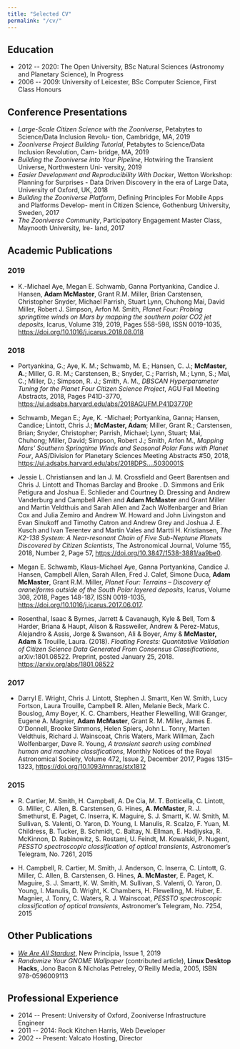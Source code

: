 ```yaml
---
title: "Selected CV"
permalink: "/cv/"
---
```


## Education

* 2012 -- 2020: The Open University, BSc Natural Sciences (Astronomy and Planetary Science), In Progress
* 2006 -- 2009: University of Leicester, BSc Computer Science, First Class Honours

## Conference Presentations

* _Large-Scale Citizen Science with the Zooniverse_, Petabytes to Science/Data Inclusion Revolu- tion, Cambridge, MA, 2019
* _Zooniverse Project Building Tutorial_, Petabytes to Science/Data Inclusion Revolution, Cam- bridge, MA, 2019
* _Building the Zooniverse into Your Pipeline_, Hotwiring the Transient Universe, Northwestern Uni- versity, 2019
* _Easier Development and Reproducibility With Docker_, Wetton Workshop: Planning for Surprises - Data Driven Discovery in the era of Large Data, University of Oxford, UK, 2018
* _Building the Zooniverse Platform_, Defining Principles For Mobile Apps and Platforms Develop- ment in Citizen Science, Gothenburg University, Sweden, 2017
* _The Zooniverse Community_, Participatory Engagement Master Class, Maynooth University, Ire- land, 2017

## Academic Publications

### 2019

* K.-Michael Aye, Megan E. Schwamb, Ganna Portyankina, Candice J. Hansen, __Adam McMaster__, Grant R.M. Miller, Brian Carstensen, Christopher Snyder, Michael Parrish, Stuart Lynn, Chuhong Mai, David Miller, Robert J. Simpson, Arfon M. Smith, _Planet Four: Probing springtime winds on Mars by mapping the southern polar CO2 jet deposits_, Icarus, Volume 319, 2019, Pages 558-598, ISSN 0019-1035, https://doi.org/10.1016/j.icarus.2018.08.018 

### 2018

* Portyankina, G.; Aye, K. M.; Schwamb, M. E.; Hansen, C. J.; __McMaster, A.__; Miller, G. R. M.; Carstensen, B.; Snyder, C.; Parrish, M.; Lynn, S.; Mai, C.; Miller, D.; Simpson, R. J.; Smith, A. M., _DBSCAN Hyperparameter Tuning for the Planet Four Citizen Science Project_, AGU Fall Meeting Abstracts, 2018, Pages P41D-3770, https://ui.adsabs.harvard.edu/abs/2018AGUFM.P41D3770P

* Schwamb, Megan E.; Aye, K. -Michael; Portyankina, Ganna; Hansen, Candice; Lintott, Chris J.; __McMaster, Adam__; Miller, Grant R.; Carstensen, Brian; Snyder, Christopher; Parrish, Michael; Lynn, Stuart; Mai, Chuhong; Miller, David; Simpson, Robert J.; Smith, Arfon M., _Mapping Mars' Southern Springtime Winds and Seasonal Polar Fans with Planet Four_, AAS/Division for Planetary Sciences Meeting Abstracts #50, 2018, https://ui.adsabs.harvard.edu/abs/2018DPS....5030001S

* Jessie L. Christiansen and Ian J. M. Crossfield and Geert Barentsen and Chris J. Lintott and Thomas Barclay and Brooke . D. Simmons and Erik Petigura and Joshua E. Schlieder and Courtney D. Dressing and Andrew Vanderburg and Campbell Allen and __Adam McMaster__ and Grant Miller and Martin Veldthuis and Sarah Allen and Zach Wolfenbarger and Brian Cox and Julia Zemiro and Andrew W. Howard and John Livingston and Evan Sinukoff and Timothy Catron and Andrew Grey and Joshua J. E. Kusch and Ivan Terentev and Martin Vales and Martti H. Kristiansen, _The K2-138 System: A Near-resonant Chain of Five Sub-Neptune Planets Discovered by Citizen Scientists_, The Astronomical Journal, Volume 155, 2018, Number 2, Page 57,  https://doi.org/10.3847/1538-3881/aa9be0.

* Megan E. Schwamb, Klaus-Michael Aye, Ganna Portyankina, Candice J. Hansen, Campbell Allen, Sarah Allen, Fred J. Calef, Simone Duca, __Adam McMaster__, Grant R.M. Miller, _Planet Four: Terrains – Discovery of araneiforms outside of the South Polar layered deposits_, Icarus, Volume 308, 2018, Pages 148-187, ISSN 0019-1035, https://doi.org/10.1016/j.icarus.2017.06.017.

* Rosenthal, Isaac & Byrnes, Jarrett & Cavanaugh, Kyle & Bell, Tom & Harder, Briana & Haupt, Alison & Rassweiler, Andrew & Perez-Matus, Alejandro & Assis, Jorge & Swanson, Ali & Boyer, Amy & __McMaster, Adam__ & Trouille, Laura. (2018). _Floating Forests: Quantitative Validation of Citizen Science Data Generated From Consensus Classifications_, arXiv:1801.08522. Preprint, posted January 25, 2018. https://arxiv.org/abs/1801.08522

### 2017

* Darryl E. Wright, Chris J. Lintott, Stephen J. Smartt, Ken W. Smith, Lucy Fortson, Laura Trouille, Campbell R. Allen, Melanie Beck, Mark C. Bouslog, Amy Boyer, K. C. Chambers, Heather Flewelling, Will Granger, Eugene A. Magnier, __Adam McMaster__, Grant R. M. Miller, James E. O'Donnell, Brooke Simmons, Helen Spiers, John L. Tonry, Marten Veldthuis, Richard J. Wainscoat, Chris Waters, Mark Willman, Zach Wolfenbarger, Dave R. Young, _A transient search using combined human and machine classifications_, Monthly Notices of the Royal Astronomical Society, Volume 472, Issue 2, December 2017, Pages 1315–1323, https://doi.org/10.1093/mnras/stx1812

### 2015

* R. Cartier, M. Smith, H. Campbell, A. De Cia, M. T. Botticella, C. Lintott, G. Miller, C. Allen, B. Carstensen, G. Hines, __A. McMaster__, R. J. Smethurst, E. Paget, C. Inserra, K. Maguire, S. J. Smartt, K. W. Smith, M. Sullivan, S. Valenti, O. Yaron, D. Young, I. Manulis, R. Scalzo, F. Yuan, M. Childress, B. Tucker, B. Schmidt, C. Baltay, N. Ellman, E. Hadjiyska, R. McKinnon, D. Rabinowitz, S. Rostami, U. Feindt, M. Kowalski, P. Nugent, _PESSTO spectroscopic classification of optical transients_, Astronomer’s Telegram, No. 7261, 2015

* H. Campbell, R. Cartier, M. Smith, J. Anderson, C. Inserra, C. Lintott, G. Miller, C. Allen, B. Carstensen, G. Hines, __A. McMaster__, E. Paget, K. Maguire, S. J. Smartt, K. W. Smith, M. Sullivan, S. Valenti, O. Yaron, D. Young, I. Manulis, D. Wright, K. Chambers, H. Flewelling, M. Huber, E. Magnier, J. Tonry, C. Waters, R. J. Wainscoat, _PESSTO spectroscopic classification of optical transients_, Astronomer’s Telegram, No. 7254, 2015

## Other Publications

* _[We Are All Stardust](http://www.newprincipia.com/#/detail?id=87&index=2&themeId=14&classifyName=ASTRONOMY&pic=https%3A%2F%2Fnew-principle.oss-cn-beijing.aliyuncs.com%2Fimage%2F701559638886838.jpg)_, New Principia, Issue 1, 2019
* _Randomize Your GNOME Wallpaper_ (contributed article), __Linux Desktop Hacks__, Jono Bacon & Nicholas Petreley, O’Reilly Media, 2005, ISBN 978-0596009113

## Professional Experience

* 2014 -- Present: University of Oxford, Zooniverse Infrastructure Engineer
* 2011 -- 2014: Rock Kitchen Harris, Web Developer
* 2002 -- Present: Valcato Hosting, Director